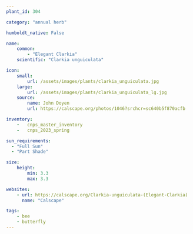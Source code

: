```yaml
---
plant_id: 304 

category: "annual herb"

humboldt_native: False

name: 
    common: 
        - "Elegant Clarkia"  
    scientific: "Clarkia unguiculata"   

icon: 
    small: 
        url: /assets/images/plants/clarkia_unguiculata.jpg 
    large: 
        url: /assets/images/plants/clarkia_unguiculata_lg.jpg 
    source: 
        name: John Doyen 
        url: https://calscape.org/photos/1046?srchcr=sc640b5f870acfb 

inventory: 
    -   cnps_master_inventory
    -   cnps_2023_spring

sun_requirements:
  - "Full Sun"
  - "Part Shade"

size:
    height: 
        min: 3.3
        max: 3.3

websites:
    - url: https://calscape.org/Clarkia-unguiculata-(Elegant-Clarkia) 
      name: "Calscape"

tags: 
    - bee
    - butterfly 
---
```









